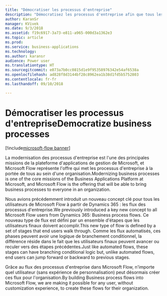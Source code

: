 ```yaml
---
title: "Démocratiser les processus d'entreprise"
description: "Démocratisez les processus d'entreprise afin que tous les utilisateurs puissent créer et exécuter les processus importants pour leur activité."
author: KaranSr
manager: KVivek
ms.date: 9/3/2018
ms.assetid: f19c6917-3a73-e811-a965-000d3a1362e3
ms.topic: article
ms.prod: 
ms.service: business-applications
ms.technology: 
ms.author: karansr
audience: Power user
ms.translationtype: HT
ms.sourcegitcommit: e073a7b0cc0815d1e9f95358976342e54af6538a
ms.openlocfilehash: ad828f8d3144bf28c8962ea1b38d1fd5b5752803
ms.contentlocale: fr-fr
ms.lasthandoff: 09/10/2018

---
```

# <a name="democratize-business-processes"></a><span data-ttu-id="1e807-103">Démocratiser les processus d'entreprise</span><span class="sxs-lookup"><span data-stu-id="1e807-103">Democratize business processes</span></span>


[!include[microsoft-flow banner](../includes/microsoft-flow.md)]

<span data-ttu-id="1e807-104">La modernisation des processus d'entreprise est l'une des principales missions de la plateforme d'applications de gestion de Microsoft, et Microsoft Flow représente l'offre qui met les processus d'entreprise à la portée de tous au sein d'une organisation.</span><span class="sxs-lookup"><span data-stu-id="1e807-104">Modernizing business processes is one of the core missions of the Business Applications Platform at Microsoft, and Microsoft Flow is the offering that will be able to bring business processes to everyone in an organization.</span></span>

<span data-ttu-id="1e807-105">Nous avions précédemment introduit un nouveau concept clé pour tous les utilisateurs de Microsoft Flow à partir de Dynamics 365 : les flux des processus d'entreprise.</span><span class="sxs-lookup"><span data-stu-id="1e807-105">We previously introduced a key new concept to all Microsoft Flow users from Dynamics 365: Business process flows.</span></span> <span data-ttu-id="1e807-106">Ce nouveau type de flux est défini par un ensemble d'étapes que les utilisateurs finaux doivent accomplir.</span><span class="sxs-lookup"><span data-stu-id="1e807-106">This new type of flow is defined by a set of stages that end users walk through.</span></span> <span data-ttu-id="1e807-107">Comme les flux automatisés, ces phases peuvent avoir une logique de branchement conditionnel, la différence réside dans le fait que les utilisateurs finaux peuvent avancer ou reculer vers des étapes précédentes.</span><span class="sxs-lookup"><span data-stu-id="1e807-107">Just like automated flows, these stages can have branching conditional logic but, unlike automated flows, end users can jump forward or backward to previous stages.</span></span>

<span data-ttu-id="1e807-108">Grâce au flux des processus d'entreprise dans Microsoft Flow, n'importe quel utilisateur (sans expérience de personnalisation) peut désormais créer ces flux pour l'organisation.</span><span class="sxs-lookup"><span data-stu-id="1e807-108">By building Business process flows into Microsoft Flow, we are making it possible for any user, without customization experience, to create these flows for their organization.</span></span>

